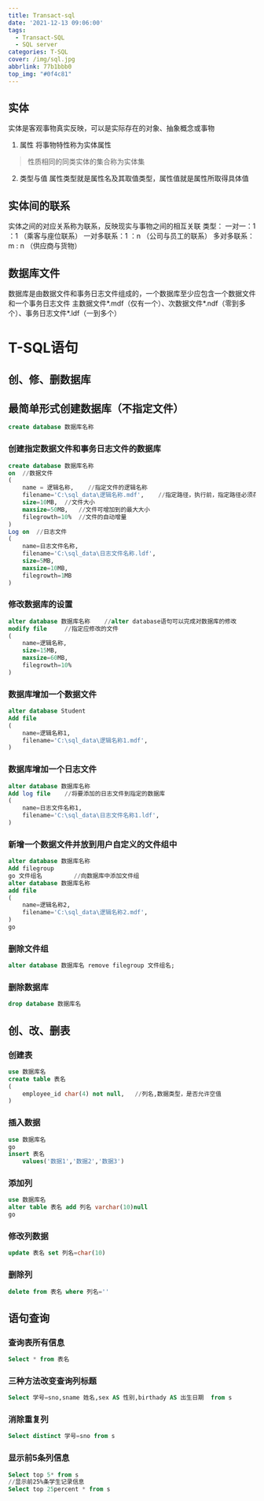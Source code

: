 ```yaml
---
title: Transact-sql 
date: '2021-12-13 09:06:00'
tags:
  - Transact-SQL
  - SQL server
categories: T-SQL
cover: /img/sql.jpg
abbrlink: 77b1bbb0
top_img: "#0f4c81"
---
```


## 实体

实体是客观事物真实反映，可以是实际存在的对象、抽象概念或事物
1. 属性
将事物特性称为实体属性
>性质相同的同类实体的集合称为实体集
2. 类型与值
属性类型就是属性名及其取值类型，属性值就是属性所取得具体值

## 实体间的联系

实体之间的对应关系称为联系，反映现实与事物之间的相互关联
类型：
一对一：1 ：1
（乘客与座位联系）
一对多联系：1 ：n
（公司与员工的联系）
多对多联系：m : n
（供应商与货物）

## 数据库文件

数据库是由数据文件和事务日志文件组成的，一个数据库至少应包含一个数据文件和一个事务日志文件
主数据文件*.mdf（仅有一个）、次数据文件*.ndf（零到多个）、事务日志文件*.ldf（一到多个）

# T-SQL语句

## 创、修、删数据库

## 最简单形式创建数据库（不指定文件）
```SQL
create database 数据库名称
```

### 创建指定数据文件和事务日志文件的数据库
```SQL
create database 数据库名称
on	//数据文件
(
	name = 逻辑名称,	//指定文件的逻辑名称
	filename='C:\sql_data\逻辑名称.mdf',	//指定路径，执行前，指定路径必须存在
	size=10MB,	//文件大小
	maxsize=50MB,	//文件可增加到的最大大小
	filegrowth=10%	//文件的自动增量
)
Log on	//日志文件
(
	name=日志文件名称,
	filename='C:\sql_data\日志文件名称.ldf',
	size=5MB,
	maxsize=10MB,
	filegrowth=1MB
)
```

### 修改数据库的设置
```SQL
alter database 数据库名称	//alter database语句可以完成对数据库的修改
modify file		//指定应修改的文件
(
	name=逻辑名称,
	size=15MB,
	maxsize=60MB,
	filegrowth=10%
)
```

### 数据库增加一个数据文件
```SQL
alter database Student
Add file
(
	name=逻辑名称1,
	filename='C:\sql_data\逻辑名称1.mdf',
)
```

### 数据库增加一个日志文件
```SQL
alter database 数据库名称
Add log file	//将要添加的日志文件到指定的数据库
(
	name=日志文件名称1,
	filename='C:\sql_data\日志文件名称1.ldf',
)
```

### 新增一个数据文件并放到用户自定义的文件组中
```SQL
alter database 数据库名称
Add filegroup
go 文件组名 		//向数据库中添加文件组
alter database 数据库名称
add file
(
	name=逻辑名称2,
	filename='C:\sql_data\逻辑名称2.mdf',
)
go
```

### 删除文件组
```SQL
alter database 数据库名 remove filegroup 文件组名;
```

### 删除数据库
```SQL
drop database 数据库名
```

## 创、改、删表

### 创建表
```SQL
use 数据库名
create table 表名
(
	employee_id char(4) not null,	//列名,数据类型，是否允许空值
)
```

### 插入数据
```SQL
use 数据库名
go
insert 表名
	values('数据1','数据2','数据3')
```

### 添加列
```SQL
use 数据库名
alter table 表名 add 列名 varchar(10)null
go
```

### 修改列数据
```SQL
update 表名 set 列名=char(10)
```

### 删除列
```SQL
delete from 表名 where 列名=''
```

## 语句查询

### 查询表所有信息
```SQL
Select * from 表名
```

### 三种方法改变查询列标题
```SQL
Select 学号=sno,sname 姓名,sex AS 性别,birthady AS 出生日期  from s
```

### 消除重复列
```SQL
Select distinct 学号=sno from s
```

### 显示前5条列信息
```SQL
Select top 5* from s
//显示前25%条学生记录信息
Select top 25percent * from s
```